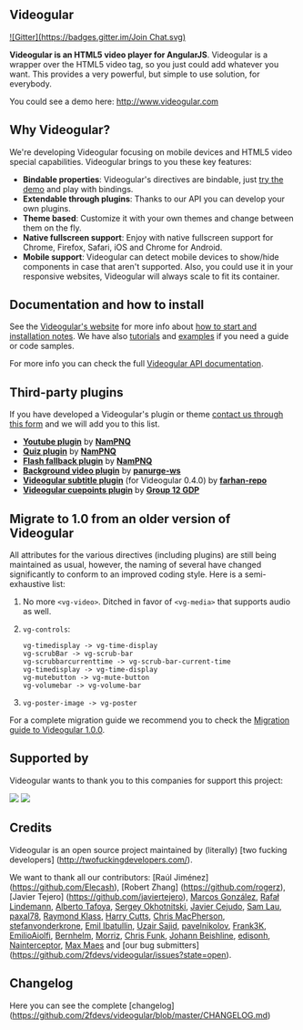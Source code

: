 ## Videogular
[![Gitter](https://badges.gitter.im/Join Chat.svg)](https://gitter.im/2fdevs/videogular?utm_source=badge&utm_medium=badge&utm_campaign=pr-badge&utm_content=badge)

**Videogular is an HTML5 video player for AngularJS**. Videogular is a wrapper over the HTML5 video tag, so you just could add whatever you want. This provides a very powerful, but simple to use solution, for everybody.

You could see a demo here: http://www.videogular.com

## Why Videogular?

We're developing Videogular focusing on mobile devices and HTML5 video special capabilities. Videogular brings to you these key features:

* **Bindable properties**: Videogular's directives are bindable, just [try the demo](http://www.videogular.com) and play with bindings.
* **Extendable through plugins**: Thanks to our API you can develop your own plugins.
* **Theme based**: Customize it with your own themes and change between them on the fly.
* **Native fullscreen support**: Enjoy with native fullscreen support for Chrome, Firefox, Safari, iOS and Chrome for Android.
* **Mobile support**: Videogular can detect mobile devices to show/hide components in case that aren't supported. Also, you could use it in your responsive websites, Videogular will always scale to fit its container.

## Documentation and how to install

See the [Videogular's website](http://www.videogular.com) for more info about [how to start and installation notes](http://www.videogular.com/tutorials/how-to-start/). We have also [tutorials](http://www.videogular.com/tutorials/) and [examples](http://www.videogular.com/examples/) if you need a guide or code samples.

For more info you can check the full [Videogular API documentation](http://www.videogular.com/docs/).



## Third-party plugins

If you have developed a Videogular's plugin or theme [contact us through this form](http://www.videogular.com/contact/) and we will add you to this list.

* [**Youtube plugin**](https://github.com/NamPNQ/bower-videogular-youtube) by **[NamPNQ](https://github.com/NamPNQ)**
* [**Quiz plugin**](https://github.com/NamPNQ/bower-videogular-quiz) by **[NamPNQ](https://github.com/NamPNQ)**
* [**Flash fallback plugin**](https://github.com/NamPNQ/bower-videogular-flash) by **[NamPNQ](https://github.com/NamPNQ)**
* [**Background video plugin**](https://gist.github.com/panurge-ws/525caef640784a487aa2) by **[panurge-ws](https://github.com/panurge-ws)**
* [**Videogular subtitle plugin**](https://github.com/farhan-repo/videogular-subtitle-plugin) (for Videogular 0.4.0) by **[farhan-repo](https://github.com/farhan-repo)**
* [**Videogular cuepoints plugin**](https://github.com/soton-ecs-2014-gdp-12/videogular-cuepoints) by **[Group 12 GDP](https://github.com/soton-ecs-2014-gdp-12)**

## Migrate to 1.0 from an older version of Videogular

All attributes for the various directives (including plugins) are still being maintained as usual, however, the naming of several have changed significantly to conform to an improved coding style. Here is a semi-exhaustive list:

1. No more `<vg-video>`.  Ditched in favor of `<vg-media>` that supports audio as well.
2. `vg-controls`:

    ```
    vg-timedisplay -> vg-time-display
    vg-scrubBar -> vg-scrub-bar
    vg-scrubbarcurrenttime -> vg-scrub-bar-current-time
    vg-timedisplay -> vg-time-display
    vg-mutebutton -> vg-mute-button
    vg-volumebar -> vg-volume-bar
    ```
    
3. `vg-poster-image -> vg-poster`

For a complete migration guide we recommend you to check the [Migration guide to Videogular 1.0.0](http://www.videogular.com/tutorials/migration-guide-to-videogular-1-0-0/).

## Supported by

Videogular wants to thank you to this companies for support this project:

[![](http://www.videogular.com/wp-content/uploads/2015/03/BrowserStackLogo.png)](http://www.browserstack.com)
[![](http://www.videogular.com/wp-content/uploads/2015/03/logo-q.png)](http://q-interactiva.com)

## Credits

Videogular is an open source project maintained by (literally) [two fucking developers] (http://twofuckingdevelopers.com/).

We want to thank all our contributors: [Raúl Jiménez] (https://github.com/Elecash), [Robert Zhang] (https://github.com/rogerz), [Javier Tejero] (https://github.com/javiertejero), [Marcos González](https://github.com/qmarcos), [Rafał Lindemann](https://github.com/panrafal), [Alberto Tafoya](https://github.com/withattribution), [Sergey Okhotnitski](https://github.com/5erg), [Javier Cejudo](https://github.com/javiercejudo), [Sam Lau](https://github.com/schmooie), [paxal78](https://github.com/paxal78), [Raymond Klass](https://github.com/RaymondKlass), [Harry Cutts](https://github.com/Fodaro), [Chris MacPherson](https://github.com/chrismacp), [stefanvonderkrone](https://github.com/stefanvonderkrone), [Emil Ibatullin](https://github.com/cawabunga), [Uzair Sajid](https://github.com/UzEE), [pavelnikolov](https://github.com/pavelnikolov), [Frank3K](https://github.com/Frank3K), [EmilioAiolfi](https://github.com/EmilioAiolfi), [Bernhelm](https://github.com/Bernhelm), [Morriz](https://github.com/Morriz), [Chris Funk](https://github.com/a727891), [Johann Beishline](https://github.com/techmodo), [edisonh](https://github.com/edisonh), [Nainterceptor](https://github.com/Nainterceptor), [Max Maes](https://github.com/maxmaes) and [our bug submitters] (https://github.com/2fdevs/videogular/issues?state=open).

## Changelog
Here you can see the complete [changelog] (https://github.com/2fdevs/videogular/blob/master/CHANGELOG.md)
